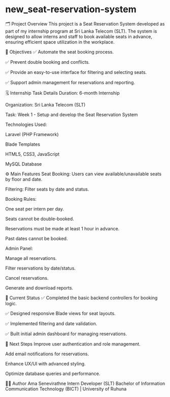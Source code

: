 # new_seat-reservation-system

🗂️ Project Overview
This project is a Seat Reservation System developed as part of my internship program at Sri Lanka Telecom (SLT).
The system is designed to allow interns and staff to book available seats in advance, ensuring efficient space utilization in the workplace.

🎯 Objectives
✅ Automate the seat booking process.

✅ Prevent double booking and conflicts.

✅ Provide an easy-to-use interface for filtering and selecting seats.

✅ Support admin management for reservations and reporting.

🗓️ Internship Task Details
Duration: 6-month Internship

Organization: Sri Lanka Telecom (SLT)

Task: Week 1 - Setup and develop the Seat Reservation System

Technologies Used:

Laravel (PHP Framework)

Blade Templates

HTML5, CSS3, JavaScript

MySQL Database

⚙️ Main Features
Seat Booking: Users can view available/unavailable seats by floor and date.

Filtering: Filter seats by date and status.

Booking Rules:

One seat per intern per day.

Seats cannot be double-booked.

Reservations must be made at least 1 hour in advance.

Past dates cannot be booked.

Admin Panel:

Manage all reservations.

Filter reservations by date/status.

Cancel reservations.

Generate and download reports.

🚀 Current Status
✅ Completed the basic backend controllers for booking logic.

✅ Designed responsive Blade views for seat layouts.

✅ Implemented filtering and date validation.

✅ Built initial admin dashboard for managing reservations.

📌 Next Steps
Improve user authentication and role management.

Add email notifications for reservations.

Enhance UX/UI with advanced styling.

Optimize database queries and performance.

👨‍💻 Author
Ama Senevirathne
Intern Developer (SLT)
Bachelor of Information Communication Technology (BICT) | University of Ruhuna

